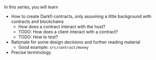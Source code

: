 In this series, you will learn

* How to create Darkfi contracts, only assuming a little background with contracts and blockchains
	* How does a contract interact with the host?
	* TODO: How does a client interact with a contract?
	* TODO: How to test?
* Rationale for some design decisions and further reading material
	* Good example: `src/contract/money`
* Precise terminology